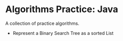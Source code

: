 # Algorithms Practice: Java

A collection of practice algorithms.

* Represent a Binary Search Tree as a sorted List


